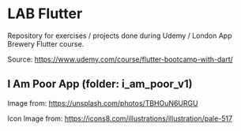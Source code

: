 # LAB Flutter
 Repository for exercises / projects done during Udemy / London App Brewery Flutter course.
 
 Source: https://www.udemy.com/course/flutter-bootcamp-with-dart/
 
## I Am Poor App (folder: i_am_poor_v1)
 Image from: https://unsplash.com/photos/TBHOuN6URGU
 
 Icon Image from: https://icons8.com/illustrations/illustration/pale-517
